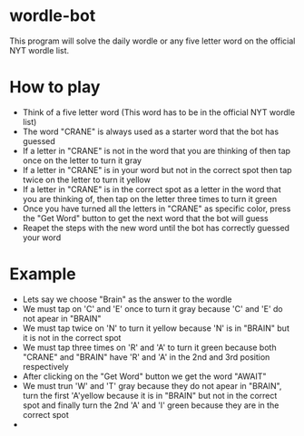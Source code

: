 # wordle-bot
This program will solve the daily wordle or any five letter word on the official NYT wordle list. 
# How to play 
* Think of a five letter word (This word has to be in the official NYT wordle list)
* The word "CRANE" is always used as a starter word that the bot has guessed
* If a letter in "CRANE" is not in the word that you are thinking of then tap once on the letter to turn it gray
* If a letter in "CRANE" is in your word but not in the correct spot then tap twice on the letter to turn it yellow
* If a letter in "CRANE" is in the correct spot as a letter in the word that you are thinking of, then tap on the letter three times to turn it green
* Once you have turned all the letters in "CRANE" as specific color, press the "Get Word" button to get the next word that the bot will guess
* Reapet the steps with the new word until the bot has correctly guessed your word
# Example
* Lets say we choose "Brain" as the answer to the wordle
* We must tap on 'C' and 'E' once to turn it gray because 'C' and 'E' do not apear in "BRAIN"
* We must tap twice on 'N' to turn it yellow because 'N' is in "BRAIN" but it is not in the correct spot
* We must tap three times on 'R' and 'A' to turn it green because both "CRANE" and "BRAIN" have 'R' and 'A' in the 2nd and 3rd position respectively
* After clicking on the "Get Word" button we get the word "AWAIT"
* We must trun 'W' and 'T' gray because they do not apear in "BRAIN", turn the first 'A'yellow because it is in "BRAIN" but not in the correct spot and finally turn the 2nd 'A' and 'I' green because they are in the correct spot
*  
